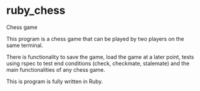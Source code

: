 # ruby_chess
Chess game

This program is a chess game that can be played by two players on the same terminal.

There is functionality to save the game, load the game at a later point, tests using rspec to test end conditions (check, checkmate, stalemate) and the main functionalities of any chess game.

This is program is fully written in Ruby.